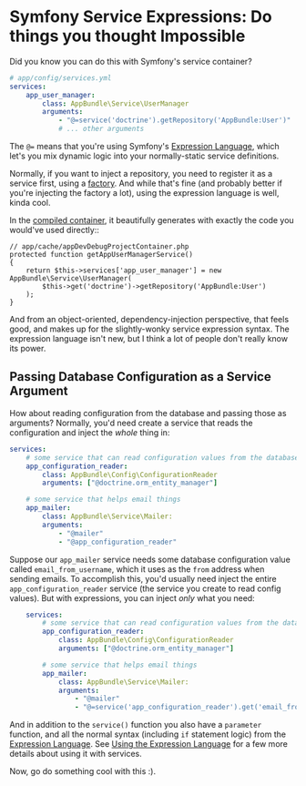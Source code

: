 # Symfony Service Expressions: Do things you thought Impossible

Did you know you can do this with Symfony's service container?

```yaml
# app/config/services.yml
services:
    app_user_manager:
        class: AppBundle\Service\UserManager
        arguments:
            - "@=service('doctrine').getRepository('AppBundle:User')"
            # ... other arguments
```

The `@=` means that you're using Symfony's [Expression Language](http://symfony.com/doc/current/components/expression_language/syntax.html),
which let's you mix dynamic logic into your normally-static service definitions.

Normally, if you want to inject a repository, you need to register it as
a service first, using a [factory](http://symfony.com/doc/current/components/dependency_injection/factories.html). And while that's fine (and probably
better if you're injecting the factory a lot), using the expression language
is well, kinda cool.

In the [compiled container](http://knpuniversity.com/screencast/symfony-journey-di/symfony-builds-the-container#the-cached-container), it beautifully generates with exactly the code
you would've used directly::

    // app/cache/appDevDebugProjectContainer.php
    protected function getAppUserManagerService()
    {
        return $this->services['app_user_manager'] = new AppBundle\Service\UserManager(
            $this->get('doctrine')->getRepository('AppBundle:User')
        );
    }

And from an object-oriented, dependency-injection perspective, that feels
good, and makes up for the slightly-wonky service expression syntax. The
expression language isn't new, but I think a lot of people don't really know
its power.

## Passing Database Configuration as a Service Argument

How about reading configuration from the database and passing those as arguments?
Normally, you'd need create a service that reads the configuration and inject
the *whole* thing in:

```yaml
services:
    # some service that can read configuration values from the database
    app_configuration_reader:
        class: AppBundle\Config\ConfigurationReader
        arguments: ["@doctrine.orm_entity_manager"]

    # some service that helps email things
    app_mailer:
        class: AppBundle\Service\Mailer:
        arguments:
            - "@mailer"
            - "@app_configuration_reader"
```

Suppose our `app_mailer` service needs some database configuration value
called `email_from_username`, which it uses as the `from` address when
sending emails. To accomplish this, you'd usually need inject the entire
`app_configuration_reader` service (the service you create to read config
values). But with expressions, you can inject *only* what you need:

```yaml
    services:
        # some service that can read configuration values from the database
        app_configuration_reader:
            class: AppBundle\Config\ConfigurationReader
            arguments: ["@doctrine.orm_entity_manager"]

        # some service that helps email things
        app_mailer:
            class: AppBundle\Service\Mailer:
            arguments:
                - "@mailer"
                - "@=service('app_configuration_reader').get('email_from_username')"
```

And in addition to the `service()` function you also have a `parameter`
function, and all the normal syntax (including `if` statement logic) from
the [Expression Language](http://symfony.com/doc/current/components/expression_language/syntax.html). See [Using the Expression Language](http://symfony.com/doc/current/book/service_container.html#using-the-expression-language) for a few
more details about using it with services.

Now, go do something cool with this :).
